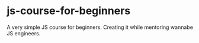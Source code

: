 # js-course-for-beginners
A very simple JS course for beginners. Creating it while mentoring wannabe JS engineers.

